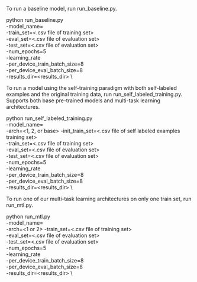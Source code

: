 To run a baseline model, run run_baseline.py.

python run_baseline.py \
  -model_name= <name of huggingface model> \
  -train_set=<.csv file of training set> \
  -eval_set=<.csv file of evaluation set> \
  -test_set=<.csv file of evaluation set> \
  -num_epochs=5 \
  -learning_rate \
  -per_device_train_batch_size=8 \
  -per_device_eval_batch_size=8 \
  -results_dir=<results_dir> \

To run a model using the self-training paradigm with both self-labeled examples and the original training data, run run_self_labeled_training.py. Supports both base pre-trained models and multi-task learning architectures.

python run_self_labeled_training.py \
  -model_name= <name of huggingface model> \
  -arch=<1, 2, or base>
  -init_train_set=<.csv file of self labeled examples training set> \
  -train_set=<.csv file of training set> \
  -eval_set=<.csv file of evaluation set> \
  -test_set=<.csv file of evaluation set> \
  -num_epochs=5 \
  -learning_rate \
  -per_device_train_batch_size=8 \
  -per_device_eval_batch_size=8 \
  -results_dir=<results_dir> \

To run one of our multi-task learning architectures on only one train set, run run_mtl.py.

python run_mtl.py \
  -model_name= <name of huggingface model> \
  -arch=<1 or 2>
  -train_set=<.csv file of training set> \
  -eval_set=<.csv file of evaluation set> \
  -test_set=<.csv file of evaluation set> \
  -num_epochs=5 \
  -learning_rate \
  -per_device_train_batch_size=8 \
  -per_device_eval_batch_size=8 \
  -results_dir=<results_dir> \
